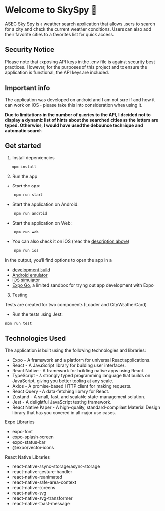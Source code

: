 # Welcome to SkySpy 👋

ASEC Sky Spy is a weather search application that allows users to search for a city and check the current weather conditions. Users can also add their favorite cities to a favorites list for quick access.

## Security Notice

Please note that exposing API keys in the .env file is against security best practices. However, for the purposes of this project and to ensure the application is functional, the API keys are included.

## Important info

The application was developed on android and I am not sure if and how it can work on iOS - please take this into consideration when using it.

**Due to limitations in the number of queries to the API, I decided not to display a dynamic list of hints about the searched cities as the letters are typed. Otherwise, I would have used the debounce technique and automatic search**

## Get started

1. Install dependencies

```bash
   npm install
```

2. Run the app

- Start the app:

```bash
    npm run start
```

- Start the application on Android:

```bash
    npm run android
```

- Start the application on Web:

```bash
    npm run web
```

- You can also check it on iOS (read the [description above](#important-info))

```bash
    npm run ios
```

In the output, you'll find options to open the app in a

- [development build](https://docs.expo.dev/develop/development-builds/introduction/)
- [Android emulator](https://docs.expo.dev/workflow/android-studio-emulator/)
- [iOS simulator](https://docs.expo.dev/workflow/ios-simulator/)
- [Expo Go](https://expo.dev/go), a limited sandbox for trying out app development with Expo

3. Testing

Tests are created for two components (Loader and CityWeatherCard)

- Run the tests using Jest:

```bash
npm run test
```

## Technologies Used

The application is built using the following technologies and libraries:

- Expo - A framework and a platform for universal React applications.
- React - A JavaScript library for building user interfaces.
- React Native - A framework for building native apps using React.
- TypeScript - A strongly typed programming language that builds on JavaScript, giving you better tooling at any scale.
- Axios - A promise-based HTTP client for making requests.
- React Query - A data-fetching library for React.
- Zustand - A small, fast, and scalable state-management solution.
- Jest - A delightful JavaScript testing framework.
- React Native Paper - A high-quality, standard-compliant Material Design library that has you covered in all major use cases.

Expo Libraries

- expo-font
- expo-splash-screen
- expo-status-bar
- @expo/vector-icons

React Native Libraries

- react-native-async-storage/async-storage
- react-native-gesture-handler
- react-native-reanimated
- react-native-safe-area-context
- react-native-screens
- react-native-svg
- react-native-svg-transformer
- react-native-toast-message
